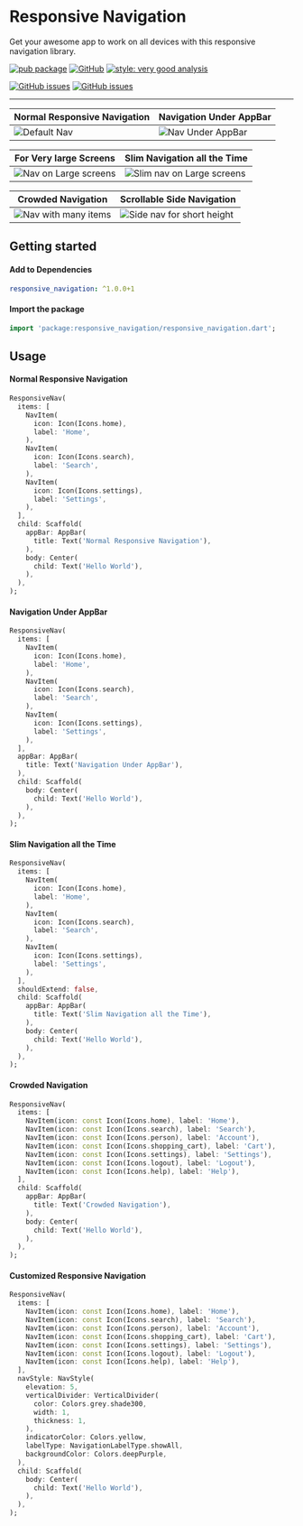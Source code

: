 # Responsive Navigation

Get your awesome app to work on all devices with this responsive navigation library.

[![pub package][package_svg]](https://pub.dev/packages/responsive_navigation)
[![GitHub][license_svg]](https://pub.dev/packages/responsive_navigation/license)
[![style: very good analysis][lints_svg]](https://pub.dev/packages/very_good_analysis)

[![GitHub issues][issues_svg]](https://github.com/OutdatedGuy/responsive_navigation/issues)
[![GitHub issues][pr_svg]](https://github.com/OutdatedGuy/responsive_navigation/pulls)

<hr />

| Normal Responsive Navigation      | Navigation Under AppBar            |
| --------------------------------- | ---------------------------------- |
| ![Default Nav][normal_responsive] | ![Nav Under AppBar][under_app_bar] |

| For Very large Screens                      | Slim Navigation all the Time                |
| ------------------------------------------- | ------------------------------------------- |
| ![Nav on Large screens][very_large_screens] | ![Slim nav on Large screens][slim_nav_rail] |

| Crowded Navigation                  | Scrollable Side Navigation                   |
| ----------------------------------- | -------------------------------------------- |
| ![Nav with many items][crowded_nav] | ![Side nav for short height][scrollable_nav] |

## Getting started

#### Add to Dependencies

```yaml
responsive_navigation: ^1.0.0+1
```

#### Import the package

```dart
import 'package:responsive_navigation/responsive_navigation.dart';
```

## Usage

#### Normal Responsive Navigation

```dart
ResponsiveNav(
  items: [
    NavItem(
      icon: Icon(Icons.home),
      label: 'Home',
    ),
    NavItem(
      icon: Icon(Icons.search),
      label: 'Search',
    ),
    NavItem(
      icon: Icon(Icons.settings),
      label: 'Settings',
    ),
  ],
  child: Scaffold(
    appBar: AppBar(
      title: Text('Normal Responsive Navigation'),
    ),
    body: Center(
      child: Text('Hello World'),
    ),
  ),
);
```

#### Navigation Under AppBar

```dart
ResponsiveNav(
  items: [
    NavItem(
      icon: Icon(Icons.home),
      label: 'Home',
    ),
    NavItem(
      icon: Icon(Icons.search),
      label: 'Search',
    ),
    NavItem(
      icon: Icon(Icons.settings),
      label: 'Settings',
    ),
  ],
  appBar: AppBar(
    title: Text('Navigation Under AppBar'),
  ),
  child: Scaffold(
    body: Center(
      child: Text('Hello World'),
    ),
  ),
);
```

#### Slim Navigation all the Time

```dart
ResponsiveNav(
  items: [
    NavItem(
      icon: Icon(Icons.home),
      label: 'Home',
    ),
    NavItem(
      icon: Icon(Icons.search),
      label: 'Search',
    ),
    NavItem(
      icon: Icon(Icons.settings),
      label: 'Settings',
    ),
  ],
  shouldExtend: false,
  child: Scaffold(
    appBar: AppBar(
      title: Text('Slim Navigation all the Time'),
    ),
    body: Center(
      child: Text('Hello World'),
    ),
  ),
);
```

#### Crowded Navigation

```dart
ResponsiveNav(
  items: [
    NavItem(icon: const Icon(Icons.home), label: 'Home'),
    NavItem(icon: const Icon(Icons.search), label: 'Search'),
    NavItem(icon: const Icon(Icons.person), label: 'Account'),
    NavItem(icon: const Icon(Icons.shopping_cart), label: 'Cart'),
    NavItem(icon: const Icon(Icons.settings), label: 'Settings'),
    NavItem(icon: const Icon(Icons.logout), label: 'Logout'),
    NavItem(icon: const Icon(Icons.help), label: 'Help'),
  ],
  child: Scaffold(
    appBar: AppBar(
      title: Text('Crowded Navigation'),
    ),
    body: Center(
      child: Text('Hello World'),
    ),
  ),
);
```

#### Customized Responsive Navigation

```dart
ResponsiveNav(
  items: [
    NavItem(icon: const Icon(Icons.home), label: 'Home'),
    NavItem(icon: const Icon(Icons.search), label: 'Search'),
    NavItem(icon: const Icon(Icons.person), label: 'Account'),
    NavItem(icon: const Icon(Icons.shopping_cart), label: 'Cart'),
    NavItem(icon: const Icon(Icons.settings), label: 'Settings'),
    NavItem(icon: const Icon(Icons.logout), label: 'Logout'),
    NavItem(icon: const Icon(Icons.help), label: 'Help'),
  ],
  navStyle: NavStyle(
    elevation: 5,
    verticalDivider: VerticalDivider(
      color: Colors.grey.shade300,
      width: 1,
      thickness: 1,
    ),
    indicatorColor: Colors.yellow,
    labelType: NavigationLabelType.showAll,
    backgroundColor: Colors.deepPurple,
  ),
  child: Scaffold(
    body: Center(
      child: Text('Hello World'),
    ),
  ),
);
```

<!-- Badges URLs -->

[package_svg]: https://img.shields.io/pub/v/responsive_navigation.svg?color=blueviolet
[license_svg]: https://img.shields.io/github/license/OutdatedGuy/responsive_navigation.svg?color=purple
[lints_svg]: https://img.shields.io/badge/style-very_good_analysis-B22C89.svg
[issues_svg]: https://img.shields.io/github/issues/OutdatedGuy/responsive_navigation.svg
[pr_svg]: https://img.shields.io/github/issues-pr/OutdatedGuy/responsive_navigation.svg

<!-- Gifs URLs -->

[normal_responsive]: https://user-images.githubusercontent.com/74326345/183288726-87be9476-0f8e-4c0b-abf0-8306409e735d.gif
[under_app_bar]: https://user-images.githubusercontent.com/74326345/183288739-9bf7e9ad-7b83-4cff-a7ce-8de0f1283afe.gif
[very_large_screens]: https://user-images.githubusercontent.com/74326345/183288744-a8f8b15d-ff62-42fc-bd41-7937c778d351.gif
[slim_nav_rail]: https://user-images.githubusercontent.com/74326345/183288747-2d4ad2d2-0850-43c4-9057-b77291f95927.gif
[crowded_nav]: https://user-images.githubusercontent.com/74326345/183288877-be4660ce-e085-4b43-a2ed-c7675385a0ba.gif
[scrollable_nav]: https://user-images.githubusercontent.com/74326345/183288882-13d6a410-bc78-419a-bd17-c6dd6f7d0dd9.gif
